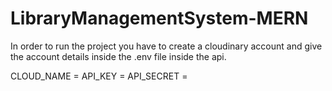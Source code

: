 # LibraryManagementSystem-MERN

In order to run the project you have to create a cloudinary account and give the account details inside the .env file inside the api.

CLOUD_NAME = 
API_KEY = 
API_SECRET = 
